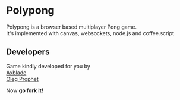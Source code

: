 # Polypong
Polypong is a browser based multiplayer Pong game.  
It's implemented with canvas, websockets, node.js and coffee.script

## Developers
Game kindly developed for you by  
[Axblade](https://github.com/Axblade)  
[Oleg Prophet](https://github.com/Oregu)

Now **go fork it!**